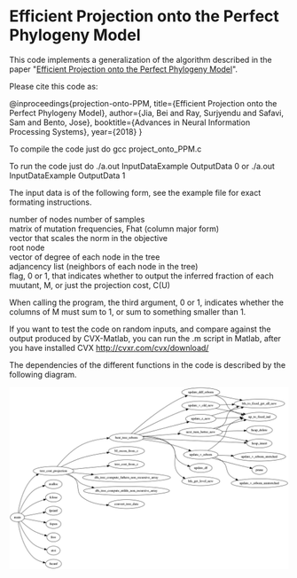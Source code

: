 # Efficient Projection onto the Perfect Phylogeny Model


This code implements a generalization of the algorithm described in the paper "[Efficient Projection onto the Perfect Phylogeny Model](https://arxiv.org/pdf/1811.01129.pdf)".

Please cite this code as:

@inproceedings{projection-onto-PPM,
  title={Efficient Projection onto the Perfect Phylogeny Model},
  author={Jia, Bei and Ray, Surjyendu  and Safavi, Sam and Bento, Jose},
  booktitle={Advances in Neural Information Processing Systems},
  year={2018}
}

To compile the code just do gcc project_onto_PPM.c 

To run the code just do ./a.out InputDataExample OutputData 0     or   ./a.out InputDataExample OutputData 1

The input data is of the following form, see the example file for exact formating instructions.

number of nodes     number of samples<br/>
matrix of mutation frequencies, Fhat (column major form)<br/>
vector that scales the norm in the objective<br/>
root node<br/>
vector of degree of each node in the tree<br/>
adjancency list (neighbors of each node in the tree)<br/>
flag, 0 or 1, that indicates whether to output the inferred fraction of each muutant, M, or just the projection cost, C(U)<br/>

When calling the program, the third argument, 0 or 1, indicates whether the columns of M must sum to 1, or sum to something smaller than 1.

If you want to test the code on random inputs, and compare against the output produced by CVX-Matlab, you can run the .m script in Matlab, after you have installed CVX  <http://cvxr.com/cvx/download/> 

The dependencies of the different functions in the code is described by the following diagram.

![alt text](https://raw.githubusercontent.com/bentoayr/Efficient-Projection-onto-the-Perfect-Phylogeny-Model/master/pic/cflow0.png)
